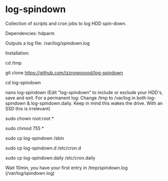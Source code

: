 # log-spindown

Collection of scripts and cron jobs to log HDD spin-down.

Dependencies: hdparm

Outputs a log file: /var/log/spindown.log

Installation:

cd /tmp

git clone https://github.com/izznogooood/log-spindown

cd log-spindown

nano log-spindown
(Edit "log-spindown" to include or exclude your HDD's, save and exit. For a permanent log: Change /tmp to /var/log in both log-spindown & log-spindown.daily. Keep in mind this wakes the drive. With an SSD this is irrelevant)

sudo chown root:root *

sudo chmod 755 *

sudo cp log-spindown /sbin

sudo cp log-spindown.d /etc/cron.d

sudo cp log-spindown.daily /etc/cron.daily

Wait 10min, you have your first entry in /tmp/spindown.log (/var/log/spindown.log)

